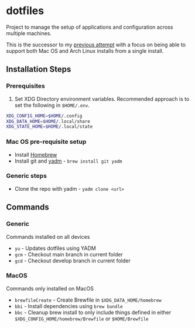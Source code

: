 # dotfiles

Project to manage the setup of applications and configuration across multiple machines.

This is the successor to my [previous attempt](https://github.com/jamessawle/device-configuration) with a focus on being able to support both Mac OS and Arch Linux installs from a single install.

## Installation Steps

### Prerequisites

1. Set XDG Directory environment variables. Recommended approach is to set the following in `$HOME/.env`.

```sh
XDG_CONFIG_HOME=$HOME/.config
XDG_DATA_HOME=$HOME/.local/share
XDG_STATE_HOME=$HOME/.local/state
```

### Mac OS pre-requisite setup

* Install [Homebrew](https://brew.sh/)
* Install git and [yadm](https://yadm.io/) - `brew install git yadm`

### Generic steps

* Clone the repo with yadm - `yadm clone <url>`

## Commands

### Generic

Commands installed on all devices

- `yu` - Updates dotfiles using YADM
- `gcm` - Checkout main branch in current folder
- `gcd` - Checkout develop branch in current folder
### MacOS

Commands only installed on MacOS

- `brewfileCreate` - Create Brewfile in `$XDG_DATA_HOME/homebrew` 
- `bbi` - Install dependencies using `brew bundle`
- `bbc` - Cleanup brew install to only include things defined in either `$XDG_CONFIG_HOME/homebrew/Brewfile` or `$HOME/Brewfile`
